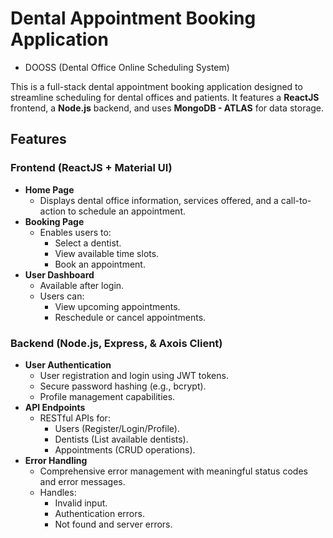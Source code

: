 # Dental Appointment Booking Application
- DOOSS (Dental Office Online Scheduling System)

This is a full-stack dental appointment booking application designed to streamline scheduling for dental offices and patients. It features a **ReactJS** frontend, a **Node.js** backend, and uses **MongoDB - ATLAS** for data storage.

## Features

### Frontend (ReactJS + Material UI)
- **Home Page**
  - Displays dental office information, services offered, and a call-to-action to schedule an appointment.
- **Booking Page**
  - Enables users to:
    - Select a dentist.
    - View available time slots.
    - Book an appointment.
- **User Dashboard**
  - Available after login.
  - Users can:
    - View upcoming appointments.
    - Reschedule or cancel appointments.

### Backend (Node.js, Express, & Axois Client)
- **User Authentication**
  - User registration and login using JWT tokens.
  - Secure password hashing (e.g., bcrypt).
  - Profile management capabilities.
- **API Endpoints**
  - RESTful APIs for:
    - Users (Register/Login/Profile).
    - Dentists (List available dentists).
    - Appointments (CRUD operations).
- **Error Handling**
  - Comprehensive error management with meaningful status codes and error messages.
  - Handles:
    - Invalid input.
    - Authentication errors.
    - Not found and server errors.